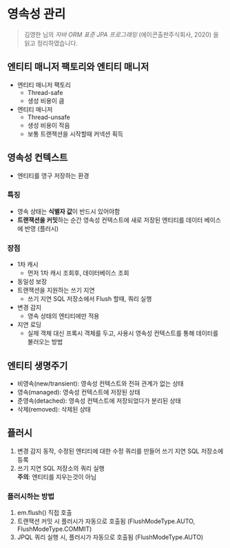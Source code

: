 # 영속성 관리
> 김영한 님의 _자바 ORM 표준 JPA 프로그래밍_ (에이콘출판주식회사, 2020) 을 읽고 정리하였습니다.

## 엔티티 매니저 팩토리와 엔티티 매니저
* 엔티티 매니저 팩토리
  * Thread-safe
  * 생성 비용이 큼
* 엔티티 매니저
  * Thread-unsafe
  * 생성 비용이 작음
  * 보통 트랜잭션을 시작할때 커넥션 획득

## 영속성 컨텍스트
* 엔티티를 영구 저장하는 환경
### 특징
* 영속 상태는 **식별자 값**이 반드시 있어야함
* **트랜잭션을 커밋**하는 순간 영속성 컨텍스트에 새로 저장된 엔티티를 데이터 베이스에 반영 (플러시)
### 장점
* 1차 캐시
  * 먼저 1차 캐시 조회후, 데이터베이스 조회
* 동일성 보장
* 트랜잭션을 지원하는 쓰기 지연
  * 쓰기 지연 SQL 저장소에서 Flush 할때, 쿼리 실행
* 변경 감지
  * 영속 상태의 엔티티에만 적용
* 지연 로딩
  * 실제 객체 대신 프록시 객체를 두고, 사용시 영속성 컨텍스트를 통해 데이터를 불러오는 방법

## 엔티티 생명주기
* 비영속(new/transient): 영속성 컨텍스트와 전혀 관계가 없는 상태
* 영속(managed): 영속성 컨텍스트에 저장된 상태
* 준영속(detached): 영속성 컨텍스트에 저장되었다가 분리된 상태
* 삭제(removed): 삭제된 상태

## 플러시
1. 변경 감지 동작, 수정된 엔티티에 대한 수정 쿼리를 만들어 쓰기 지연 SQL 저장소에 등록
2. 쓰기 지연 SQL 저장소의 쿼리 실행  
**주의**: 엔티티를 지우는것이 아님

### 플러시하는 방법
1. em.flush() 직접 호출
2. 트랜잭션 커밋 시 플러시가 자동으로 호출됨 (FlushModeType.AUTO, FlushModeType.COMMIT)
3. JPQL 쿼리 실행 시, 플러시가 자동으로 호출됨 (FlushModeType.AUTO)

